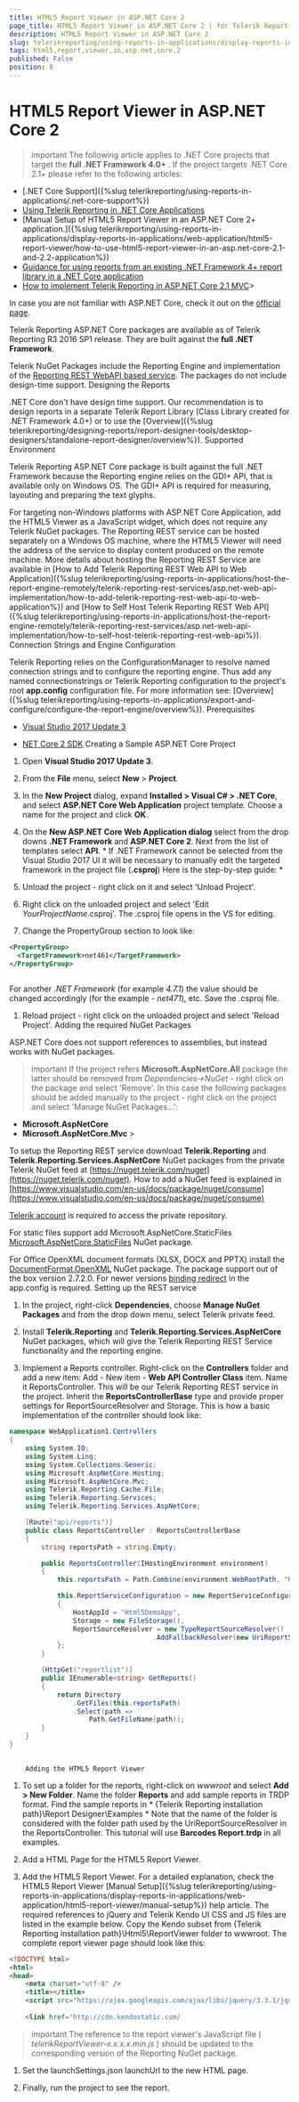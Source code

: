 ```yaml
---
title: HTML5 Report Viewer in ASP.NET Core 2
page_title: HTML5 Report Viewer in ASP.NET Core 2 | for Telerik Reporting Documentation
description: HTML5 Report Viewer in ASP.NET Core 2
slug: telerikreporting/using-reports-in-applications/display-reports-in-applications/web-application/html5-report-viewer-in-asp.net-core-2
tags: html5,report,viewer,in,asp.net,core,2
published: False
position: 8
---
```


# HTML5 Report Viewer in ASP.NET Core 2



>important The following article applies to .NET Core projects that target the  __full .NET Framework 4.0+__ .        If the project targets .NET Core 2.1+ please refer to the following articles:        
* [.NET Core Support]({%slug telerikreporting/using-reports-in-applications/.net-core-support%})
* [Using Telerik Reporting in .NET Core Applications](https://www.telerik.com/blogs/using-telerik-reporting-in-net-core-applications)
* [Manual Setup of HTML5 Report Viewer in an ASP.NET Core 2+ application.]({%slug telerikreporting/using-reports-in-applications/display-reports-in-applications/web-application/html5-report-viewer/how-to-use-html5-report-viewer-in-an-asp.net-core-2.1-and-2.2-application%})
* [Guidance for using reports from an existing .NET Framework 4+ report library in a .NET Core application](https://docs.telerik.com/reporting/knowledge-base/use-existing-report-library-in-net-core-app)
* [How to implement Telerik Reporting in ASP.NET Core 2.1 MVC](https://docs.telerik.com/reporting/knowledge-base/how-to-implement-telerik-reporting-in-asp-net-core-mvc)>


In case you are not familiar with ASP.NET Core, check it out on the [official page](https://www.asp.net/core).
      

Telerik Reporting ASP.NET Core packages are available as of Telerik Reporting R3 2016 SP1 release.
        They are built against the __full .NET Framework__.
      

Telerik NuGet Packages include the Reporting Engine and implementation of the [Reporting REST WebAPI based service](d3912553-a26d-43ca-80c4-136e51d56263).
        The packages do not include design-time support.
      Designing the Reports

.NET Core don't have design time support.
          Our recommendation is to design reports in a separate Telerik Report Library
          (Class Library created for .NET Framework 4.0+) or to use the [Overview]({%slug telerikreporting/designing-reports/report-designer-tools/desktop-designers/standalone-report-designer/overview%}).
        Supported Environment

Telerik Reporting ASP.NET Core package is built against the full .NET Framework
          because the Reporting engine relies on the GDI+ API, that is available only on Windows OS.
          The GDI+ API is required for measuring, layouting and preparing the text glyphs.
        

For targeting non-Windows platforms with ASP.NET Core Application,
          add the HTML5 Viewer as a JavaScript widget, which does not require any Telerik NuGet packages.
          The Reporting REST service can be hosted separately on a Windows OS machine,
          where the HTML5 Viewer will need the address of the service to display content produced on the remote machine.
          More details about hosting the Reporting REST Service are available in
          [How to Add Telerik Reporting REST Web API to Web Application]({%slug telerikreporting/using-reports-in-applications/host-the-report-engine-remotely/telerik-reporting-rest-services/asp.net-web-api-implementation/how-to-add-telerik-reporting-rest-web-api-to-web-application%})          and [How to Self Host Telerik Reporting REST Web API]({%slug telerikreporting/using-reports-in-applications/host-the-report-engine-remotely/telerik-reporting-rest-services/asp.net-web-api-implementation/how-to-self-host-telerik-reporting-rest-web-api%}).
                Connection Strings and Engine Configuration
      

Telerik Reporting relies on the ConfigurationManager to resolve named connection strings and to configure the reporting engine.
          Thus add any named connectionstrings or Telerik Reporting configuration to the project's root
          __app.config__ configuration file.
          For more information see: [Overview]({%slug telerikreporting/using-reports-in-applications/export-and-configure/configure-the-report-engine/overview%}).
                Prerequisites
      

* [Visual Studio 2017 Update 3](https://www.visualstudio.com/vs/)

* [NET Core 2 SDK](https://www.microsoft.com/net/download/core)        Creating a Sample ASP.NET Core Project
      

1. Open __Visual Studio 2017 Update 3__.
            

1. From the __File__ menu, select __New__ > __Project__.
            

1. In the __New Project__ dialog, expand __Installed > Visual C# > .NET Core__,
              and select __ASP.NET Core Web Application__ project template.
              Choose a name for the project and click __OK__.
            

1. On the __New ASP.NET Core Web Application dialog__              select from the drop downs __.NET Framework__ and __ASP.NET Core 2__.
              Next from the list of templates select __API__.
            *                If .NET Framework cannot be selected from the Visual Studio 2017 UI it will be necessary to manually edit the targeted framework in the project file (__.csproj__)
                Here is the step-by-step guide:
              *

1. Unload the project - right click on it and select 'Unload Project'.
                

1. Right click on the unloaded project and select 'Edit *YourProjectName*.csproj'. The .csproj file opens in the VS for editing.
                

1. Change the PropertyGroup section to look like:
                

	
````XML
<PropertyGroup>
  <TargetFramework>net461</TargetFramework>
</PropertyGroup>
                
````

For another *.NET Framework* (for example *4.7.1*) the value should be changed accordingly (for the example - *net471*), etc.
                  Save the .csproj file.
                

1. Reload project - right click on the unloaded project and select 'Reload Project'.
                        Adding the required NuGet Packages
      

ASP.NET Core does not support references to assemblies, but instead works with NuGet packages.
        

>important If the project refers  __Microsoft.AspNetCore.All__  package the latter should be removed from  *Dependencies->NuGet*  - right click on the package and select 'Remove'.          In this case the following packages should be added manually to the project - right click on the project and select 'Manage NuGet Packages...':          
*  __Microsoft.AspNetCore__ 
*  __Microsoft.AspNetCore.Mvc__ >


To setup the Reporting REST service download __Telerik.Reporting__          and __Telerik.Reporting.Services.AspNetCore__          NuGet packages from the private Telerik NuGet feed at
          [https://nuget.telerik.com/nuget](https://nuget.telerik.com/nuget).
          How to add a NuGet feed is explained in
          [https://www.visualstudio.com/en-us/docs/package/nuget/consume](https://www.visualstudio.com/en-us/docs/package/nuget/consume)

[Telerik account](https://www.telerik.com/account) is required to access the private repository.
        

For static files support add Microsoft.AspNetCore.StaticFiles
          [Microsoft.AspNetCore.StaticFiles](https://www.nuget.org/packages/Microsoft.AspNetCore.StaticFiles/)          NuGet package.
        

For Office OpenXML document formats (XLSX, DOCX and PPTX) install the
          [DocumentFormat.OpenXML](https://www.nuget.org/packages/DocumentFormat.OpenXml/)          NuGet package.
          The package support out of the box version 2.7.2.0. For newer versions
          [binding redirect](http://msdn.microsoft.com/en-us/library/eftw1fys(v=vs.110).aspx)          in the app.config is required.
                Setting up the REST service
      

1. In the project, right-click __Dependencies__, choose __Manage NuGet Packages__              and from the drop down menu, select Telerik private feed.
            

1. Install __Telerik.Reporting__ and
              __Telerik.Reporting.Services.AspNetCore__ NuGet packages,
              which will give the Telerik Reporting REST Service functionality and the reporting engine.
            

1. Implement a Reports controller. Right-click on the __Controllers__              folder and add a new item: Add - New item - __Web API Controller Class__ item.
              Name it ReportsController. This will be our Telerik Reporting REST service in the project.
            Inherit the __ReportsControllerBase__ type
              and provide proper settings for ReportSourceResolver and Storage.
              This is how a basic implementation of the controller should look like:
            

	
````c#
namespace WebApplication1.Controllers
{
    using System.IO;
    using System.Linq;
    using System.Collections.Generic;
    using Microsoft.AspNetCore.Hosting;
    using Microsoft.AspNetCore.Mvc;
    using Telerik.Reporting.Cache.File;
    using Telerik.Reporting.Services;
    using Telerik.Reporting.Services.AspNetCore;

    [Route("api/reports")]
    public class ReportsController : ReportsControllerBase
    {
        string reportsPath = string.Empty;

        public ReportsController(IHostingEnvironment environment)
        {
            this.reportsPath = Path.Combine(environment.WebRootPath, "Reports");

            this.ReportServiceConfiguration = new ReportServiceConfiguration
            {
                HostAppId = "Html5DemoApp",
                Storage = new FileStorage(),
                ReportSourceResolver = new TypeReportSourceResolver()
                                    .AddFallbackResolver(new UriReportSourceResolver(this.reportsPath)),
            };
        }

        [HttpGet("reportlist")]
        public IEnumerable<string> GetReports()
        {
            return Directory
                .GetFiles(this.reportsPath)
                .Select(path =>
                    Path.GetFileName(path));
        }
    }
}
			
````

        Adding the HTML5 Report Viewer
      

1. To set up a folder for the reports, right-click on *wwwroot* and select __Add > New Folder__.
              Name the folder __Reports__ and add sample reports in TRDP format. Find the sample reports in
              *                {Telerik Reporting installation path}\Report Designer\Examples
              *              Note that the name of the folder is considered with the folder path used by the UriReportSourceResolver in the ReportsController.
            This tutorial will use __Barcodes Report.trdp__ in all examples.
            

1. Add a HTML Page for the HTML5 Report Viewer.
            

1. Add the HTML5 Report Viewer. For a detailed explanation, check the HTML5 Report Viewer
              [Manual Setup]({%slug telerikreporting/using-reports-in-applications/display-reports-in-applications/web-application/html5-report-viewer/manual-setup%}) help article.
              The required references to jQuery and Telerik Kendo UI CSS and JS files are listed in the example below.
              Copy the Kendo subset from {Telerik Reporting installation path}\Html5\ReportViewer folder to wwwroot.
            The complete report viewer page should look like this:

	
````HTML
<!DOCTYPE html> 
<html> 
<head> 
    <meta charset="utf-8" /> 
    <title></title> 
    <script src="https://ajax.googleapis.com/ajax/libs/jquery/3.3.1/jquery.min.js" integrity="sha256-BbhdlvQf/xTY9gja0Dq3HiwQF8LaCRTXxZKRutelT44=" crossorigin="anonymous"></script> 
  
    <link href="http://cdn.kendostatic.com/
````



>important The reference to the report viewer's JavaScript file ( *telerikReportViewer-x.x.x.x.min.js* )                should be updated to the corresponding version of the Reporting NuGet package.              


1. Set the launchSettings.json launchUrl to the new HTML page.
            

1. Finally, run the project to see the report.
            
